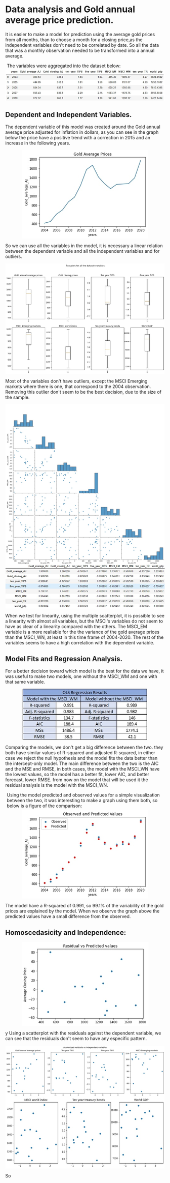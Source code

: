 # Data analysis and Gold annual average price prediction.

  
<div>
    <div>
        <p>It is easier to make a model for prediction using the average gold prices from all months, than to choose a month for a closing price,as the independent variables don't need to be correlated by date. So all the data that was a monthly observation needed to be transformed into a annual average.
        </p>
        <p style="margin: 5px">The variables were aggregated into the dataset below:</p>
        <img src="./images/image2.jpg">
    </div>
</div>

## Dependent and Independent Variables.

<p>The dependent variable of this model was created around the Gold annual average price adjusted for inflation in dollars, as you can see in the graph below the price have a positive trend with a correction in 2015 and an increase in the following years.
</p>
<img src="./images/image10.jpg" style="margin: auto;display: block;">
<p>So we can use all the variables in the model, it is necessary a linear relation between the dependent variable and all the independent variables and for outliers.
</p>
<img src="./images/image3.jpg" style="margin: auto;display: block;">
<p>Most of the variables don't have outliers, except the MSCI Emerging markets where there is one, that correspond to the 2004 observation. Removing this outlier don't seem to be the best decision, due to the size of the sample.  
</p>
<img src="./images/image5.jpg" style="margin: auto;display: block;">
<img src="./images/image4.JPG" style="margin: auto;display: block;">
<p>When we test for linearity, using the multiple scatterplot, it is possible to see a linearity with almost all variables, but the MSCI's variables do not seem  to have as clear of a linearity compared with the others. The MSCI_EM variable is a more realiable for the the variance of the gold average prices than the MSCI_WN, at least in this time frame of 2004-2020. The rest of the variables seems to have a high correlation with the dependent variable.
</p>

## Model Fits and Regression Analysis.

<p>For a better decision toward which model is the best for the data we have, it was useful to make two models, one without the MSCI_WM and one with that same variable.
</p>
<img src="./images/image12.jpg" style="margin: auto;display: block;">
<p>Comparing the models, we don't get a big difference between the two. they both have similar values of R-squared and adjusted R-squared, in either case we reject the null hypothesis and the model fits the data better than the intercept-only model. The main difference between the two is the AIC and the MSE and RMSE, in both cases, the model with the MSCI_WN have the lowest values, so the model has a better fit, lower AIC, and better forecast, lower RMSE. from now on the model that will be used it the residual analysis is the model with the MSCI_WN. 
</p>
<p style="margin: 5px">Using the model predicted and observed values for a simple visualization between the two, it was interesting to make a graph using them both, so below is a figure of the comparison:
</p>
<img src="./images/image1.jpg" style="margin: auto;display: block;">
<p>The model  have a R-squared of 0.991, so 99.1% of the variability of the gold prices are explained by the model. When we observe the graph above the predicted values have a small difference from the observed.
</p>

## Homoscedasicity and Independence:

<img src="./images/image6.jpg" style="margin: auto;display: block">
<p>y Using a scatterplot with the residuals against the dependent variable, we can see that the residuals don't seem to have any especific pattern.   
</p>
<img src="./images/image7.jpg" style="margin: auto;display: block;">
<img src="./images/image7_part2.jpg" style="margin: auto;display: block;">

<p>So   
</p>